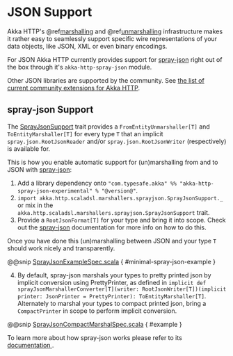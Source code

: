 <a id="akka-http-spray-json"></a>
# JSON Support

Akka HTTP's @ref[marshalling](marshalling.md#http-marshalling-scala) and @ref[unmarshalling](unmarshalling.md#http-unmarshalling-scala)
infrastructure makes it rather easy to seamlessly support specific wire representations of your data objects, like JSON,
XML or even binary encodings.

For JSON Akka HTTP currently provides support for [spray-json](https://github.com/spray/spray-json) right out of the box through it's
`akka-http-spray-json` module.

Other JSON libraries are supported by the community.
See [the list of current community extensions for Akka HTTP](http://akka.io/community/#extensions-to-akka-http).

## spray-json Support

The [SprayJsonSupport](@github@/akka-http-marshallers-scala/akka-http-spray-json/src/main/scala/akka/http/scaladsl/marshallers/sprayjson/SprayJsonSupport.scala) trait provides a `FromEntityUnmarshaller[T]` and `ToEntityMarshaller[T]` for every type `T`
that an implicit `spray.json.RootJsonReader` and/or `spray.json.RootJsonWriter` (respectively) is available for.

This is how you enable automatic support for (un)marshalling from and to JSON with [spray-json](https://github.com/spray/spray-json):

 1. Add a library dependency onto `"com.typesafe.akka" %% "akka-http-spray-json-experimental" % "@version@"`.
 2. `import akka.http.scaladsl.marshallers.sprayjson.SprayJsonSupport._` or mix in the
`akka.http.scaladsl.marshallers.sprayjson.SprayJsonSupport` trait.
 3. Provide a `RootJsonFormat[T]` for your type and bring it into scope.
Check out the [spray-json](https://github.com/spray/spray-json) documentation for more info on how to do this.

Once you have done this (un)marshalling between JSON and your type `T` should work nicely and transparently.

@@snip [SprayJsonExampleSpec.scala](../../../../../test/scala/docs/http/scaladsl/SprayJsonExampleSpec.scala) { #minimal-spray-json-example }

 4. By default, spray-json marshals your types to pretty printed json by implicit conversion using PrettyPrinter, as defined in
`implicit def sprayJsonMarshallerConverter[T](writer: RootJsonWriter[T])(implicit printer: JsonPrinter = PrettyPrinter): ToEntityMarshaller[T]`.
Alternately to marshal your types to compact printed json, bring a `CompactPrinter` in scope to perform implicit conversion.

@@snip [SprayJsonCompactMarshalSpec.scala](../../../../../test/scala/docs/http/scaladsl/SprayJsonCompactMarshalSpec.scala) { #example }

To learn more about how spray-json works please refer to its [documentation ](https://github.com/spray/spray-json).